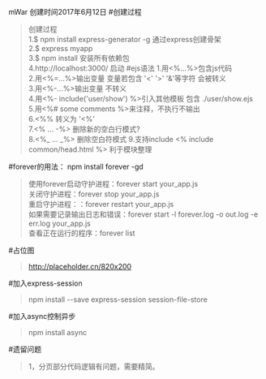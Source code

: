 mWar
创建时间2017年6月12日
#创建过程
>创建过程  
>1.$ npm install express-generator -g 通过express创建骨架 <br/>
>2.$ express myapp<br/>
>3.$ npm install 安装所有依赖包<br/>
>4.http://localhost:3000/ 启动
#ejs语法
>1.用<%...%>包含js代码<br/>
>2.用<%=...%>输出变量 变量若包含 '<' '>' '&'等字符 会被转义<br/>
>3.用<%-...%>输出变量 不转义<br/>
>4.用<%- include('user/show') %>引入其他模板 包含 ./user/show.ejs<br/>
>5.用<%# some comments %>来注释，不执行不输出<br/>
>6.<%% 转义为 '<%'<br/>
>7.<% ... -%> 删除新的空白行模式?<br/>
>8.<%_ ... _%> 删除空白符模式
>9.支持include  <% include common/head.html %> 利于模块整理


#forever的用法：
npm install forever -gd
>使用forever启动守护进程：forever start your_app.js<br/>
>关闭守护进程：forever stop your_app.js<br/>
>重启守护进程：：forever restart your_app.js<br/>
>如果需要记录输出日志和错误：forever start -l forever.log -o out.log -e err.log your_app.js<br/>
>查看正在运行的程序：forever list<br/>

#占位图
>http://placeholder.cn/820x200

#加入express-session
>npm install --save express-session session-file-store

#加入async控制异步
>npm install async

#遗留问题
>1，分页部分代码逻辑有问题，需要精简。
<!--<h1>电脑端首页</h1>
<h1><%= title %></h1>
<p><a href="/form">发表新文章111</a></p>
<ul>
    <%items.forEach(function(item){%>
    <li><%=item.id%></li>
    <li><%=item.username%></li>
    <li><%=item.nikename%></li>
    <li><%=item.password%></li>
    <li><%=item.age%></li>
    <li><%=item.sex%></li>
    <li><%=item.email%></li>
    <br/>
    <%})%>

    <ul class="nav nav-pills">
        <li role="presentation" class="active"><a href="#">Home</a></li>
        <li role="presentation"><a href="#">Profile</a></li>
        <li role="presentation"><a href="#">Messages</a></li>
    </ul>
</ul>-->